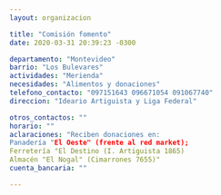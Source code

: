 ```yaml
---
layout: organizacion

title: "Comisión fomento"
date: 2020-03-31 20:39:23 -0300

departamento: "Montevideo"
barrio: "Los Bulevares"
actividades: "Merienda"
necesidades: "Alimentos y donaciones"
telefono_contacto: "097151643 096671054 091067740"
direccion: "Ideario Artiguista y Liga Federal"

otros_contactos: ""
horario: ""
aclaraciones: "Reciben donaciones en:
Panadería "El Oeste" (frente al red market); 
Ferretería "El Destino (I. Artiguista 1865)
Almacén "El Nogal" (Cimarrones 7655)"
cuenta_bancaria: ""

---
```

